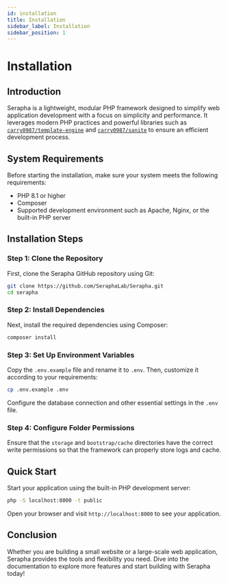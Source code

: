 ```yaml
---
id: installation
title: Installation
sidebar_label: Installation
sidebar_position: 1
---
```


# Installation

## Introduction
Serapha is a lightweight, modular PHP framework designed to simplify web application development with a focus on simplicity and performance. It leverages modern PHP practices and powerful libraries such as [`carry0987/template-engine`](https://github.com/carry0987/TemplateEngine) and [`carry0987/sanite`](https://github.com/carry0987/Sanite) to ensure an efficient development process.

## System Requirements
Before starting the installation, make sure your system meets the following requirements:
- PHP 8.1 or higher
- Composer
- Supported development environment such as Apache, Nginx, or the built-in PHP server

## Installation Steps

### Step 1: Clone the Repository
First, clone the Serapha GitHub repository using Git:
```sh
git clone https://github.com/SeraphaLab/Serapha.git
cd serapha
```

### Step 2: Install Dependencies
Next, install the required dependencies using Composer:
```sh
composer install
```

### Step 3: Set Up Environment Variables
Copy the `.env.example` file and rename it to `.env`. Then, customize it according to your requirements:
```sh
cp .env.example .env
```
Configure the database connection and other essential settings in the `.env` file.

### Step 4: Configure Folder Permissions
Ensure that the `storage` and `bootstrap/cache` directories have the correct write permissions so that the framework can properly store logs and cache.

## Quick Start
Start your application using the built-in PHP development server:
```sh
php -S localhost:8000 -t public
```
Open your browser and visit `http://localhost:8000` to see your application.

## Conclusion
Whether you are building a small website or a large-scale web application, Serapha provides the tools and flexibility you need. Dive into the documentation to explore more features and start building with Serapha today!
